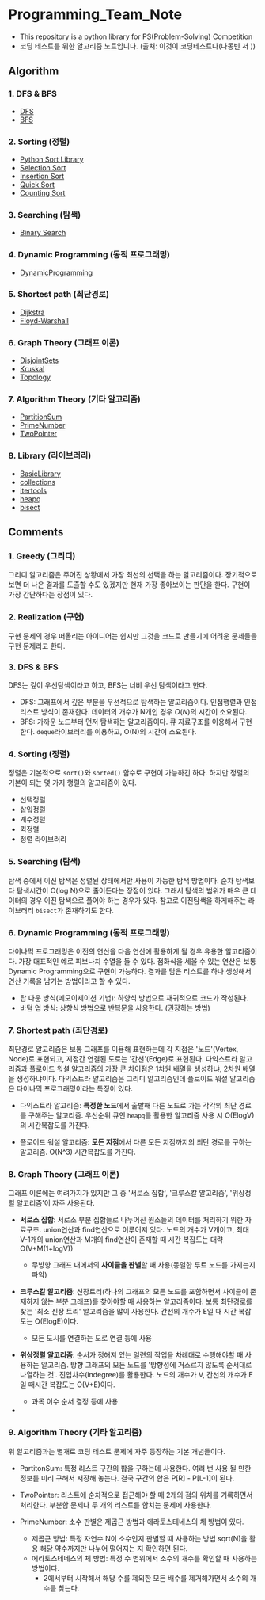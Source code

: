 # Programming_Team_Note

- This repository is a python library for PS(Problem-Solving) Competition
- 코딩 테스트를 위한 알고리즘 노트입니다. (출처: 이것이 코딩테스트다(나동빈 저 ))

## Algorithm

### 1. DFS & BFS

- [DFS](Algorithm/1.DFS&BFS/DFS)
- [BFS](Algorithm/1.DFS&BFS/BFS)

### 2. Sorting (정렬)

- [Python Sort Library](Algorithm/2.Sorting/python_sort_library.py)
- [Selection Sort](Algorithm/2.Sorting/selection_sort.py)
- [Insertion Sort](Algorithm/2.Sorting/insertion_sort.py)
- [Quick Sort](Algorithm/2.Sorting/quick_sort.py)
- [Counting Sort](Algorithm/2.Sorting/counting_sort.py)

### 3. Searching (탐색)

- [Binary Search](Algorithm/3.Searching/BinarySearch.py)

### 4. Dynamic Programming (동적 프로그래밍)

- [DynamicProgramming](Algorithm/4.DynamicProgramming/DynamicProgramming.py)

### 5. Shortest path (최단경로)

- [Dijkstra](Algorithm/5.ShortestPath/Dijkstra.py)
- [Floyd-Warshall](Algorithm/5.ShortestPath/Floyd-Warshall.py)

### 6. Graph Theory (그래프 이론)

- [DisjointSets](Algorithm/6.GraphTheory/DisjointSets.py)
- [Kruskal](Algorithm/6.GraphTheory/KruskalAlgorithm.py)
- [Topology](Algorithm/6.GraphTheory/TopologyAlgorithm.py)

### 7. Algorithm Theory (기타 알고리즘)

- [PartitionSum](Algorithm/7.AlgorithmTheory/PartitionSum.py)
- [PrimeNumber](Algorithm/7.AlgorithmTheory/PrimeNumber.py)
- [TwoPointer](Algorithm/7.AlgorithmTheory/TwoPointers.py)

### 8. Library (라이브러리) 

- [BasicLibrary](Algorithm/8.Library/BasicLibrary.py)
- [collections](Algorithm/8.Library/collections.py)
- [itertools](Algorithm/8.Library/itertools.py)
- [heapq](Algorithm/8.Library/heapq.py)
- [bisect](Algorithm/8.Library/bisect.py)


## Comments

### 1.  Greedy  (그리디)

 그리디 알고리즘은 주어진 상황에서 가장 최선의 선택을 하는 알고리즘이다. 장기적으로 보면 더 나은 결과를 도출할 수도 있겠지만 현재 가장 좋아보이는 판단을 한다. 구현이 가장 간단하다는 장점이 있다.

### 2. Realization (구현)

 구현 문제의 경우 떠올리는 아이디어는 쉽지만 그것을 코드로 만들기에 어려운 문제들을 구현 문제라고 한다.

### 3. DFS & BFS

 DFS는 깊이 우선탐색이라고 하고, BFS는 너비 우선 탐색이라고 한다.

- DFS: 그래프에서 깊은 부분을 우선적으로 탐색하는 알고리즘이다. 인접행렬과 인접 리스트 방식이 존재한다. 데이터의 개수가 N개인 경우 $O(N)$의 시간이 소요된다.
- BFS: 가까운 노드부터 먼저 탐색하는 알고리즘이다. 큐 자료구조를 이용해서 구현한다.  `deque`라이브러리를 이용하고, O(N)의 시간이 소요된다.

### 4. Sorting (정렬)

정렬은 기본적으로 `sort()`와 `sorted()` 함수로 구현이 가능하긴 하다. 하지만 정렬의 기본이 되는 몇 가지 행렬의 알고리즘이 있다.

- 선택정렬
- 삽입정렬
- 계수정렬
- 퀵정렬
- 정렬 라이브러리

### 5. Searching (탐색)

 탐색 중에서 이진 탐색은 정렬된 상태에서만 사용이 가능한 탐색 방법이다. 순차 탐색보다 탐색시간이 O(log N)으로 줄어든다는 장점이 있다. 그래서 탐색의 범위가 매우 큰 데이터의 경우 이진 탐색으로 풀어야 하는 경우가 있다. 참고로 이진탐색을 하게해주는 라이브러리 `bisect`가 존재하기도 한다.

### 6. Dynamic Programming (동적 프로그래밍)

 다이나믹 프로그래밍은 이전의 연산을 다음 연산에 활용하게 될 경우 유용한 알고리즘이다. 가장 대표적인 예로 피보나치 수열을 들 수 있다. 점화식을 세울 수 있는 연산은 보통 Dynamic Programming으로 구현이 가능하다. 결과를 담은 리스트를 하나 생성해서 연산 기록을 남기는 방법이라고 할 수 있다.
 - 탑 다운 방식(메모이제이션 기법): 하향식 방법으로 재귀적으로 코드가 작성된다.
 - 바텀 업 방식: 상향식 방법으로 반복문을 사용한다. (권장하는 방법)

### 7. Shortest path (최단경로)
 최단경로 알고리즘은 보통 그래프를 이용해 표현하는데 각 지점은 '노드'(Vertex, Node)로 표현되고, 지점간 연결된 도로는 '간선'(Edge)로 표현된다. 다익스트라 알고리즘과 플로이드 워셜 알고리즘의 가장 큰 차이점은 1차원 배열을 생성하냐, 2차원 배열을 생성하냐이다. 다익스트라 알고리즘은 그리디 알고리즘인데 플로이드 워셜 알고리즘은 다이나믹 프로그래밍이라는 특징이 있다.

 - 다익스트라  알고리즘: **특정한 노드**에서 출발해 다른 노드로 가는 각각의 최단 경로를 구해주는 알고리즘. 우선순위 큐인 `heapq`를 활용한 알고리즘 사용 시 O(ElogV)의 시간복잡도를 가진다.

 - 플로이드 워셜 알고리즘: **모든 지점**에서 다른 모든 지점까지의 최단 경로를 구하는 알고리즘. O(N^3) 시간복잡도를 가진다.


### 8. Graph Theory (그래프 이론)
 그래프 이론에는 여려가지가 있지만 그 중 '서로소 집합', '크루스칼 알고리즘', '위상정렬 알고리즘'이 자주 사용된다.

 - **서로소 집합**: 서로소 부분 집합들로 나누어진 원소들의 데이터를 처리하기 위한 자료구조. union연산과 find연산으로 이루어져 있다. 노드의 개수가 V개이고, 최대 V-1개의 union연산과 M개의 find연산이 존재할 때 시간 복잡도는 대략 O(V+M(1+logV))
    - 무방향 그래프 내에서의 **사이클을 판별**할 때 사용(동일한 루트 노드를 가지는지 파악)

 - **크루스칼 알고리즘**: 신장트리(하나의 그래프의 모든 노드를 포함하면서 사이클이 존재하지 않는 부분 그래프)를 찾아야할 때 사용하는 알고리즘이다. 보통 최단경로를 찾는 '최소 신장 트리' 알고리즘을 많이 사용한다.  간선의 개수가 E일 때 시간 복잡도는 O(ElogE)이다.
    - 모든 도시를 연결하는 도로 연결 등에 사용


 - **위상정렬 알고리즘**: 순서가 정해져 있는 일련의 작업을 차례대로 수행해야할 때 사용하는 알고리즘. 방향 그래프의 모든 노드를 '방향성에 거스르지 않도록 순서대로 나열하는 것'. 진입차수(indegree)를 활용한다. 노드의 개수가 V, 간선의 개수가 E일 때시간 복잡도는 O(V+E)이다.
    - 과목 이수 순서 결정 등에 사용
- 
### 9. Algorithm Theory (기타 알고리즘)
위 알고리즘과는 별개로 코딩 테스트 문제에 자주 등장하는 기본 개념들이다.

- PartitonSum: 특정 리스트 구간의 합을 구하는데 사용한다. 여러 번 사용 될 만한 정보를 미리 구해서 저장해 놓는다. 결국 구간의 합은 P[R] - P[L-1]이 된다.

- TwoPointer: 리스트에 순차적으로 접근해야 할 때 2개의 점의 위치를 기록하면서 처리한다. 부분합 문제나 두 개의 리스트를 합치는 문제에 사용한다.

- PrimeNumber: 소수 판별은 제곱근 방법과 에라토스테네스의 체 방법이 있다.
    - 제곱근 방법: 특정 자연수 N이 소수인지 판별할 때 사용하는 방법 sqrt(N)을 활용 해당 약수까지만 나누어 떨어지는 지 확인하면 된다.
    - 에라토스테네스의 체 방법: 특정 수 범위에서 소수의 개수를 확인할 때 사용하는 방법이다.
        - 2에서부터 시작해서 해당 수를 제외한 모든 배수를 제거해가면서 소수의 개수를 찾는다.

